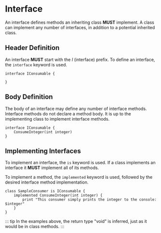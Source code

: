 # Interface

An interface defines methods an inheriting class **MUST** implement.
A class can implement any number of interfaces, in addition to a potential inherited class.

## Header Definition

An interface **MUST** start with the _I_ (interface) prefix. To define an interface, the `interface`
keyword is used.

```gno
interface IConsumable {

}
```

## Body Definition

The body of an interface may define any number of interface methods. Interface methods do not
declare a method body. It is up to the implementing class to implement interface methods.

```gno
interface IConsumable {
    ConsumeInteger(int integer)
}
```

## Implementing Interfaces

To implement an interface, the `is` keyword is used. If a class implements an interface it **MUST**
implement all of its methods.

To implement a method, the `implemented` keyword is used, followed by the desired interface method
implementation.

```gno
class SampleConsumer is IConsumable {
    implemented ConsumeInteger(int integer) {
        print "This consumer simply prints the integer to the console: $integer"
    }
}
```

::: tip
In the examples above, the return type "void" is inferred, just as it would be in class methods.
:::
